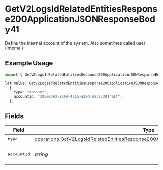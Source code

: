 # GetV2LogsIdRelatedEntitiesResponse200ApplicationJSONResponseBody41

Define the internal account of the system. Also sometimes called user (internal)

## Example Usage

```typescript
import { GetV2LogsIdRelatedEntitiesResponse200ApplicationJSONResponseBody41 } from "orq-poc-typescript-multi-env-version/models/operations";

let value: GetV2LogsIdRelatedEntitiesResponse200ApplicationJSONResponseBody41 =
  {
    type: "account",
    accountId: "30098b93-8c09-4a15-a29d-d2ba33914a1f",
  };
```

## Fields

| Field                                                                                                                                                                                              | Type                                                                                                                                                                                               | Required                                                                                                                                                                                           | Description                                                                                                                                                                                        |
| -------------------------------------------------------------------------------------------------------------------------------------------------------------------------------------------------- | -------------------------------------------------------------------------------------------------------------------------------------------------------------------------------------------------- | -------------------------------------------------------------------------------------------------------------------------------------------------------------------------------------------------- | -------------------------------------------------------------------------------------------------------------------------------------------------------------------------------------------------- |
| `type`                                                                                                                                                                                             | [operations.GetV2LogsIdRelatedEntitiesResponse200ApplicationJSONResponseBody4Evals11Type](../../models/operations/getv2logsidrelatedentitiesresponse200applicationjsonresponsebody4evals11type.md) | :heavy_check_mark:                                                                                                                                                                                 | N/A                                                                                                                                                                                                |
| `accountId`                                                                                                                                                                                        | *string*                                                                                                                                                                                           | :heavy_check_mark:                                                                                                                                                                                 | The id of the resource                                                                                                                                                                             |